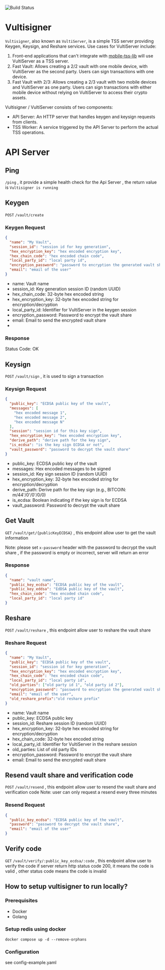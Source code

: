 ![Build Status](https://github.com/vultisig/vultisigner/actions/workflows/go.yml/badge.svg?branch=main)
# Vultisigner
`Vultisigner`, also known as `VultiServer`, is a simple TSS server providing Keygen, Keysign, and Reshare services. Use cases for VultiServer include:

1. Front-end applications that can't integrate with [mobile-tss-lib](https://github.com/vultisig/mobile-tss-lib) will use VultiServer as a TSS server.
2. Fast Vault: Allows creating a 2/2 vault with one mobile device, with VultiServer as the second party. Users can sign transactions with one device.
3. Fast Vault with 2/3: Allows creating a 2/3 vault with two mobile devices and VultiServer as one party. Users can sign transactions with either mobile device without relying on VultiServer to access their crypto assets.

Vultisigner / VultiServer consists of two components:
- API Server: An HTTP server that handles keygen and keysign requests from clients.
- TSS Worker: A service triggered by the API Server to perform the actual TSS operations.

# API Server
## Ping
`/ping` , it provide a simple health check for the Api Server , the return value is `Vultisigner is running`

## Keygen
`POST` `/vault/create`
### Keygen Request
```json
{
  "name": "My Vault",
  "session_id": "session id for key generation",
  "hex_encryption_key": "hex encoded encryption key",
  "hex_chain_code": "hex encoded chain code",
  "local_party_id": "local party id",
  "encryption_password": "password to encryption the generated vault share",
  "email": "email of the user"
}
```
- name: Vault name
- session_id: Key generation session ID (random UUID)
- hex_chain_code: 32-byte hex encoded string
- hex_encryption_key: 32-byte hex encoded string for encryption/decryption
- local_party_id: Identifier for VultiServer in the keygen session
- encryption_password: Password to encrypt the vault share
- email: Email to send the encrypted vault share
- 
### Response

Status Code: OK

## Keysign
`POST` `/vault/sign` , it is used to sign a transaction

### Keysign Request
```json
{
  "public_key": "ECDSA public key of the vault",
  "messages": [
    "hex encoded message 1",
    "hex encoded message 2",
    "hex encoded message N"
  ], 
  "session": "session id for this key sign", 
  "hex_encryption_key": "hex encoded encryption key",
  "derive_path": "derive path for the key sign",
  "is_ecdsa": "is the key sign ECDSA or not",
  "vault_password": "password to decrypt the vault share"
}
```
- public_key: ECDSA public key of the vault
- messages: Hex encoded messages to be signed
- session_id: Key sign session ID (random UUID)
- hex_encryption_key: 32-byte hex encoded string for encryption/decryption
- derive_path: Derive path for the key sign (e.g., BITCOIN: m/44'/0'/0'/0/0)
- is_ecdsa: Boolean indicating if the key sign is for ECDSA
- vault_password: Password to decrypt the vault share

## Get Vault
`GET` `/vault/get/{publicKeyECDSA}` , this endpoint allow user to get the vault information

Note: please set `x-password` header with the password to decrypt the vault share , if the password is empty or incorrect, server will return an error
### Response
```json
{
  "name": "vault name",
  "public_key_ecdsa": "ECDSA public key of the vault",
  "public_key_eddsa": "EdDSA public key of the vault",
  "hex_chain_code": "hex encoded chain code",
  "local_party_id": "local party id"
}
```

## Reshare
`POST` `/vault/reshare` , this endpoint allow user to reshare the vault share

### Reshare Request
```json
{
  "name": "My Vault",
  "public_key": "ECDSA public key of the vault",
  "session_id": "session id for key generation",
  "hex_encryption_key": "hex encoded encryption key",
  "hex_chain_code": "hex encoded chain code",
  "local_party_id": "local party id",
  "old_parties": ["old party id 1", "old party id 2"], 
  "encryption_password": "password to encryption the generated vault share",
  "email": "email of the user",
  "old_reshare_prefix":"old reshare prefix"
}
```
- name: Vault name
- public_key: ECDSA public key
- session_id: Reshare session ID (random UUID)
- hex_encryption_key: 32-byte hex encoded string for encryption/decryption
- hex_chain_code: 32-byte hex encoded string
- local_party_id: Identifier for VultiServer in the reshare session
- old_parties: List of old party IDs
- encryption_password: Password to encrypt the vault share
- email: Email to send the encrypted vault share


## Resend vault share and verification code
`POST` `/vault/resend` , this endpoint allow user to resend the vault share and verification code
Note: user can only request a resend every three minutes

### Resend Request
```json
{
  "public_key_ecdsa": "ECDSA public key of the vault",
  "password": "password to decrypt the vault share",
  "email": "email of the user"
}
```
## Verify code
`GET` `/vault/verify/:public_key_ecdsa/:code` , this endpoint allow user to verify the code
if server return http status code 200, it means the code is valid , other status code means the code is invalid

## How to setup vultisigner to run locally?

### Prerequisites
- Docker
- Golang

### Setup redis using docker

`docker compose up -d --remove-orphans`

### Configuration

see config-example.yaml


